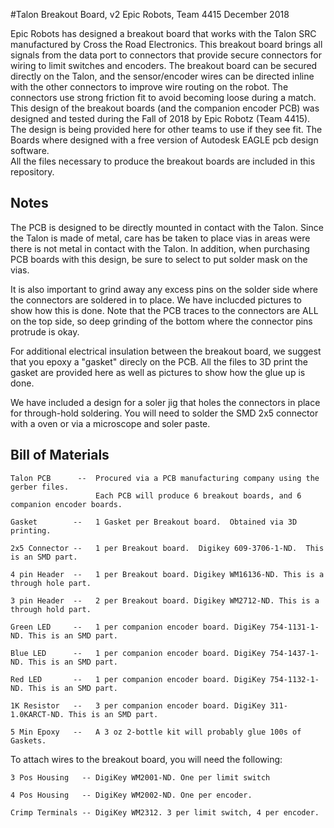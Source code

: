 #Talon Breakout Board, v2
Epic Robots, Team 4415
December 2018

Epic Robots has designed a breakout board that works with the Talon SRC manufactured by Cross
the Road Electronics.    This breakout board brings all signals from the data port to connectors
that provide secure connectors for wiring to limit switches and encoders.  The breakout board
can be secured directly on the Talon, and the sensor/encoder wires can be directed inline with
the other connectors to improve wire routing on the robot.  The connectors use strong friction
fit to avoid becoming loose during a match.   This design of the breakout boards (and the
companion encoder PCB) was designed and tested during the Fall of 2018 by Epic Robotz
(Team 4415).  The design is being provided here for other teams to use if they see fit.
The Boards where designed with a free version of Autodesk EAGLE pcb design software.  
All the files necessary to produce the breakout boards are included in this repository.

Notes
-----

The PCB is designed to be directly mounted in contact with the Talon.  Since the Talon is made of 
metal, care has be taken to place vias in areas were there is not metal in contact with the Talon.  In
addition, when purchasing PCB boards with this design, be sure to select to put solder mask on
the vias.

It is also important to grind away any excess pins on the solder side where the connectors are soldered
in to place.  We have inclucded pictures to show how this is done.  Note that the PCB traces to the connectors
are ALL on the top side, so deep grinding of the bottom where the connector pins protrude is okay.

For additional electrical insulation between the breakout board, we suggest that you epoxy a "gasket" 
direcly on the PCB.  All the files to 3D print the gasket are provided here as well as pictures
to show how the glue up is done.

We have included a design for a soler jig that holes the connectors in place for
through-hold soldering.  You will need to solder the SMD 2x5 connector with a oven or via a
microscope and soler paste.


Bill of Materials
-----------------

    Talon PCB      --  Procured via a PCB manufacturing company using the gerber files.
                       Each PCB will produce 6 breakout boards, and 6 companion encoder boards.
    
    Gasket        --   1 Gasket per Breakout board.  Obtained via 3D printing.
    
    2x5 Connector --   1 per Breakout board.  Digikey 609-3706-1-ND.  This is an SMD part.
    
    4 pin Header  --   1 per Breakout board. Digikey WM16136-ND. This is a through hole part.
    
    3 pin Header  --   2 per Breakout board. Digikey WM2712-ND. This is a through hold part.
    
    Green LED     --   1 per companion encoder board. DigiKey 754-1131-1-ND. This is an SMD part.
    
    Blue LED      --   1 per companion encoder board. DigiKey 754-1437-1-ND. This is an SMD part.
    
    Red LED       --   1 per companion encoder board. DigiKey 754-1132-1-ND. This is an SMD part.
    
    1K Resistor   --   3 per companion encoder board. DigiKey 311-1.0KARCT-ND. This is an SMD part.

    5 Min Epoxy   --   A 3 oz 2-bottle kit will probably glue 100s of Gaskets.

To attach wires to the breakout board, you will need the following:

    3 Pos Housing   -- DigiKey WM2001-ND. One per limit switch

    4 Pos Housing   -- DigiKey WM2002-ND. One per encoder.
    
    Crimp Terminals -- DigiKey WM2312. 3 per limit switch, 4 per encoder.






